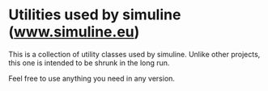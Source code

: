 <!-- markdownlint-disable no-trailing-spaces -->
<!-- markdownlint-disable no-inline-html -->
# Utilities used by simuline (www.simuline.eu)

This is a collection of utility classes used by simuline.
Unlike other projects, this one is intended to be shrunk in the long run.

Feel free to use anything you need in any version. 